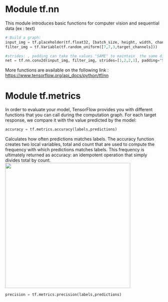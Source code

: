 # Module tf.nn
This module introduces basic functions for computer vision and sequential data (ex : text)
```python
# Build a graph:
input_img = tf.placeholder(tf.float32, [batch_size, height, width, channels])
filter_img = tf.Variable(tf.random_uniform([7,7,3,target_channels]))

#strides: , padding can take the values "SAME" to maintain  the same dimension of the input or "VALID"
net = tf.nn.conv2d(input_img, filter_img, strides=[1,2,2,1], padding="SAME")
```
More functions are available on the following link :
            https://www.tensorflow.org/api_docs/python/tf/nn
# Module tf.metrics
In order to evaluate your model, TensorFlow provides you with different functions that you can call during the computation graph. For each target response, we compare it with the value predicted by the model:
```python
accuracy = tf.metrics.accuracy(labels,predictions)
```
Calculates how often predictions matches labels. The accuracy function creates two local variables, total and count that are used to compute the frequency with which predictions matches labels. This frequency is ultimately returned as accuracy: an idempotent operation that simply divides total by count.
<img src="../assets/images/precision_recall.png" width="400"/>
```python
precision = tf.metrics.precision(labels,predictions)
```
